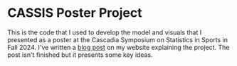 # CASSIS Poster Project

This is the code that I used to develop the model and visuals that I presented as a poster at the Cascadia Symposium on Statistics in Sports in Fall 2024. I've written a [blog post](https://afoote31.github.io/blog/2025/testPost/) on my website explaining the project. The post isn't finished but it presents some key ideas.
